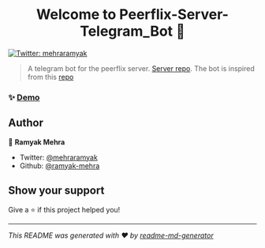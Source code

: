 <h1 align="center">Welcome to Peerflix-Server-Telegram_Bot 👋</h1>
<p>
  <a href="https://twitter.com/mehraramyak" target="_blank">
    <img alt="Twitter: mehraramyak" src="https://img.shields.io/twitter/follow/mehraramyak.svg?style=social" />
  </a>
</p>

> A telegram bot for the peerflix server. [Server repo](https://github.com/asapach/peerflix-server). The bot is inspired from this [repo](https://github.com/RodolfoFerro/DisAtBot/blob/master/LICENSE)

### ✨ [Demo](http://t.me/peerflix_bot)

## Author

👤 **Ramyak Mehra**

* Twitter: [@mehraramyak](https://twitter.com/mehraramyak)
* Github: [@ramyak-mehra](https://github.com/ramyak-mehra)

## Show your support

Give a ⭐️ if this project helped you!

***
_This README was generated with ❤️ by [readme-md-generator](https://github.com/kefranabg/readme-md-generator)_